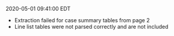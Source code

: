 2020-05-01 09:41:00 EDT


- Extraction failed for case summary tables from page 2
- Line list tables were not parsed correctly and are not included
